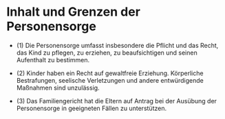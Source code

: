 # Inhalt und Grenzen der Personensorge

- (1) Die Personensorge umfasst insbesondere die Pflicht und das Recht, das Kind zu pflegen, zu erziehen, zu beaufsichtigen und seinen Aufenthalt zu bestimmen.

- (2) Kinder haben ein Recht auf gewaltfreie Erziehung. Körperliche Bestrafungen, seelische Verletzungen und andere entwürdigende Maßnahmen sind unzulässig.

- (3) Das Familiengericht hat die Eltern auf Antrag bei der Ausübung der Personensorge in geeigneten Fällen zu unterstützen.

